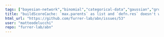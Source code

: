 ```yaml
---
tags: ["bayesian-network","binomial","categorical-data","gaussian","grouped-datasets","mixed-effects","multinomial","multivariate","poisson","structure-learning"]
title: "buildScoreCache: `max.parents` as list and `defn.res` doesn't work"
html_url: "https://github.com/furrer-lab/abn/issues/53"
user: "matteodelucchi"
repo: "furrer-lab/abn"
---
```


